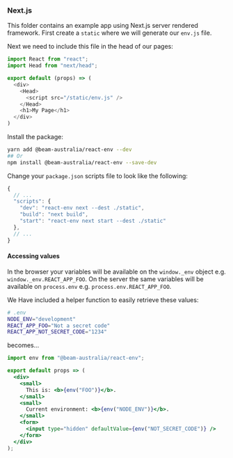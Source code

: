 ### Next.js

This folder contains an example app using Next.js server rendered framework. First create a `static` where we will generate our `env.js` file.

Next we need to include this file in the head of our pages:


```javascript
import React from "react";
import Head from "next/head";

export default (props) => (
  <div>
    <Head>
      <script src="/static/env.js" />
    </Head>
    <h1>My Page</h1>
  </div>
)
```

Install the package:

```bash
yarn add @beam-australia/react-env --dev
## Or
npm install @beam-australia/react-env --save-dev
```

Change your `package.json` scripts file to look like the following:

```javascript
{
  // ...
  "scripts": {
    "dev": "react-env next --dest ./static",
    "build": "next build",
    "start": "react-env next start --dest ./static"
  },  
  // ...
}
```

#### Accessing values

In the browser your variables will be available on the `window._env` object e.g. `window._env.REACT_APP_FOO`. On the server the same variables will be available on `process.env` e.g. `process.env.REACT_APP_FOO`. 

We Have included a helper function to easily retrieve these values:

```bash
# .env
NODE_ENV="development"
REACT_APP_FOO="Not a secret code"
REACT_APP_NOT_SECRET_CODE="1234"
```

becomes...

```jsx
import env from "@beam-australia/react-env";

export default props => (
  <div>
    <small>
      This is: <b>{env("FOO")}</b>.
    </small>
    <small>
      Current environment: <b>{env("NODE_ENV")}</b>.
    </small>    
    <form>
      <input type="hidden" defaultValue={env("NOT_SECRET_CODE")} />
    </form>
  </div>
);
```
